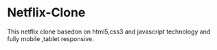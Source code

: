 # Netflix-Clone
This netflix clone basedon on html5,css3 and javascript technology and fully mobile ,tablet responsive.
